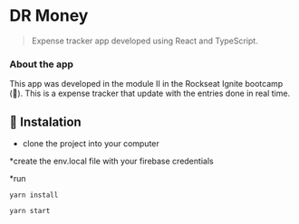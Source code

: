 # DR Money

> Expense tracker app developed using React and TypeScript.

### About the app

This app was developed in the module II in the Rockseat Ignite bootcamp (🚀).
This is a expense tracker that update with the entries done in real time.


## 🚀 Instalation

* clone the project into your computer

*create the env.local file with your firebase credentials

*run

```
yarn install
```

```
yarn start
```

